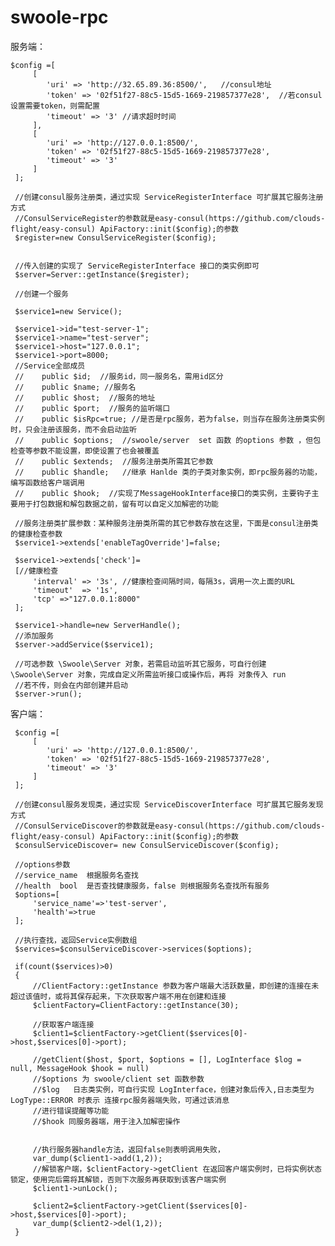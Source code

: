 # swoole-rpc








服务端：

    $config =[
         [
            'uri' => 'http://32.65.89.36:8500/',   //consul地址
            'token' => '02f51f27-88c5-15d5-1669-219857377e28',  //若consul设置需要token，则需配置
            'timeout' => '3' //请求超时时间
         ],
         [
            'uri' => 'http://127.0.0.1:8500/',
            'token' => '02f51f27-88c5-15d5-1669-219857377e28',
            'timeout' => '3'
         ]
     ];

     //创建consul服务注册类，通过实现 ServiceRegisterInterface 可扩展其它服务注册方式
     //ConsulServiceRegister的参数就是easy-consul(https://github.com/clouds-flight/easy-consul) ApiFactory::init($config);的参数
     $register=new ConsulServiceRegister($config);
     
    
     //传入创建的实现了 ServiceRegisterInterface 接口的类实例即可
     $server=Server::getInstance($register);

     //创建一个服务
     
     $service1=new Service();

     $service1->id="test-server-1";
     $service1->name="test-server";
     $service1->host="127.0.0.1";
     $service1->port=8000;
     //Service全部成员
     //    public $id;  //服务id，同一服务名，需用id区分
     //    public $name; //服务名
     //    public $host;  //服务的地址
     //    public $port;  //服务的监听端口
     //    public $isRpc=true; //是否是rpc服务，若为false，则当存在服务注册类实例时，只会注册该服务，而不会启动监听
     //    public $options;  //swoole/server  set 函数 的options 参数 ，但包检查等参数不能设置，即使设置了也会被覆盖
     //    public $extends;  //服务注册类所需其它参数
     //    public $handle;   //继承 Hanlde 类的子类对象实例，即rpc服务器的功能，编写函数给客户端调用
     //    public $hook;  //实现了MessageHookInterface接口的类实例，主要钩子主要用于打包数据和解包数据之前，留有可以自定义加解密的功能

     //服务注册类扩展参数：某种服务注册类所需的其它参数存放在这里，下面是consul注册类的健康检查参数
     $service1->extends['enableTagOverride']=false;

     $service1->extends['check']=
     [//健康检查
         'interval' => '3s', //健康检查间隔时间，每隔3s，调用一次上面的URL
         'timeout'  => '1s',
         'tcp' =>"127.0.0.1:8000" 
     ];
    
     $service1->handle=new ServerHandle();
     //添加服务
     $server->addService($service1);

     //可选参数 \Swoole\Server 对象，若需启动监听其它服务，可自行创建\Swoole\Server 对象，完成自定义所需监听接口或操作后，再将 对象传入 run
     //若不传，则会在内部创建并启动
     $server->run();


客户端：

     $config =[
         [
            'uri' => 'http://127.0.0.1:8500/',
            'token' => '02f51f27-88c5-15d5-1669-219857377e28',
            'timeout' => '3'
         ]
     ];

     //创建consul服务发现类，通过实现 ServiceDiscoverInterface 可扩展其它服务发现方式
     //ConsulServiceDiscover的参数就是easy-consul(https://github.com/clouds-flight/easy-consul) ApiFactory::init($config);的参数
     $consulServiceDiscover= new ConsulServiceDiscover($config);

     //options参数
     //service_name  根据服务名查找
     //health  bool  是否查找健康服务，false 则根据服务名查找所有服务
     $options=[
         'service_name'=>'test-server',
         'health'=>true
     ];
      
     //执行查找，返回Service实例数组
     $services=$consulServiceDiscover->services($options);

     if(count($services)>0)
     {
         //ClientFactory::getInstance 参数为客户端最大活跃数量，即创建的连接在未超过该值时，或将其保存起来，下次获取客户端不用在创建和连接
         $clientFactory=ClientFactory::getInstance(30);

         //获取客户端连接
         $client1=$clientFactory->getClient($services[0]->host,$services[0]->port);
         
         //getClient($host, $port, $options = [], LogInterface $log = null, MessageHook $hook = null)
         //$options 为 swoole/client set 函数参数
         //$log   日志类实例，可自行实现 LogInterface，创建对象后传入,日志类型为 LogType::ERROR 时表示 连接rpc服务器端失败，可通过该消息
         //进行错误提醒等功能
         //$hook 同服务器端，用于注入加解密操作
         
         
         //执行服务器handle方法，返回false则表明调用失败，
         var_dump($client1->add(1,2));
         //解锁客户端，$clientFactory->getClient 在返回客户端实例时，已将实例状态锁定，使用完后需将其解锁，否则下次服务再获取到该客户端实例
         $client1->unLock();
         
         $client2=$clientFactory->getClient($services[0]->host,$services[0]->port);
         var_dump($client2->del(1,2));
     }
     
  
